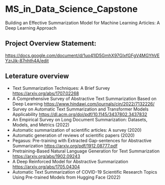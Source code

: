 # MS_in_Data_Science_Capstone
 Building an Effective Summarization Model for Machine Learning Articles: A Deep Learning Approach
## Project Overview Statement: 
https://docs.google.com/document/d/1uo41ID5GmhX97GIxfGFgV4MGYhVEYzrJjk-87nhth4A/edit
## Leterature overview 
- Text Summarization Techniques: A Brief Survey https://arxiv.org/abs/1707.02268
- A Comprehensive Survey of Abstractive Text Summarization Based on Deep Learning https://www.hindawi.com/journals/cin/2022/7132226/
- Survey on Automatic Text Summarization and Transformer Models Applicability https://dl.acm.org/doi/pdf/10.1145/3437802.3437832
- An Empirical Survey on Long Document Summarization: Datasets, Models, and Metrics (2022)
- Automatic summarization of scientific articles: A survey (2020)
- Automatic generation of reviews of scientific papers (2020)
- Pegasus: Pre-training with Extracted Gap-sentences for Abstractive Summarization https://arxiv.org/pdf/1912.08777.pdf
- Pretraining-Based Natural Language Generation for Text Summarization https://arxiv.org/abs/1902.09243
- A Deep Reinforced Model for Abstractive Summarization https://arxiv.org/abs/1705.04304
- Automatic Text Summarization of COVID-19 Scientific Research Topics Using Pre-trained Models from Hugging Face (2022)
